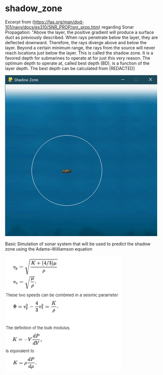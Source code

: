 # shadow_zone
Excerpt from (https://fas.org/man/dod-101/navy/docs/es310/SNR_PROP/snr_prop.htm) regarding Sonar Propagation:
"Above the layer, the positive gradient will produce a surface duct as previously described. When rays penetrate below the layer, they are deflected downward. Therefore, the rays diverge above and below the layer. Beyond a certain minimum range, the rays from the source will never reach locations just below the layer. This is called the shadow zone. It is a favored depth for submarines to operate at for just this very reason. The optimum depth to operate at, called best depth (BD), is a function of the layer depth. The best depth can be calculated from [REDACTED]

![Sub](logo.png)

Basic Simulation of sonar system that will be used to predict the shadow zone using the Adams–Williamson equation

![AW](adams-williamson.PNG)

